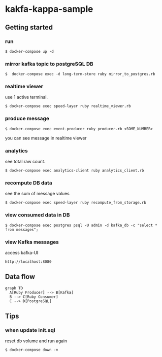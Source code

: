# kakfa-kappa-sample

## Getting started
### run
```
$ docker-compose up -d
```

### mirror kafka topic to postgreSQL DB
```
$  docker-compose exec -d long-term-store ruby mirror_to_postgres.rb
```

### realtime viewer
use 1 active terminal.
```
$ docker-compose exec speed-layer ruby realtime_viewer.rb
```

### produce message
```
$ docker-compose exec event-producer ruby producer.rb <SOME_NUMBER>
```
you can see message in realtime viewer


### analytics
see total raw count.  
```
$ docker-compose exec analytics-client ruby analytics_client.rb
```
### recompute DB data
see the sum of message values
```
$ docker-compose exec speed-layer ruby recompute_from_storage.rb
```

### view consumed data in DB
```
$ docker-compose exec postgres psql -U admin -d kafka_db -c "select * from messages";
```

### view Kafka messages
access kafka-UI
```
http://localhost:8080
```


## Data flow
```mermaid
graph TD
  A[Ruby Producer] --> B[Kafka]
  B --> C[Ruby Consumer]
  C --> D[PostgreSQL]
```


## Tips
### when update init.sql
reset db volume and run again
```
$ docker-compose down -v
```